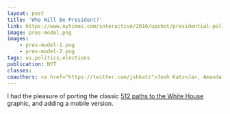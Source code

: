 ```yaml
---
layout: post
title: 'Who Will Be President?'
link: https://www.nytimes.com/interactive/2016/upshot/presidential-polls-forecast.html
image: pres-model.png
images:
    - pres-model-1.png
    - pres-model-2.png
tags: us,politics,elections
publication: NYT
classes:
coauthors: <a href="https://twitter.com/jshkatz">Josh Katz</a>, Amanda Cox, Josh Katz, Kevin Quealy, Mike Bostock and Shan Carter
---
```


I had the pleasure of porting the classic [512 paths to the White House](http://www.nytimes.com/interactive/2012/11/02/us/politics/paths-to-the-white-house.html) graphic, and adding a mobile version.
